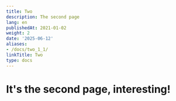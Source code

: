```yaml
---
title: Two
description: The second page
lang: en
publishedAt: 2021-01-02
weight: 2
date: '2025-06-12'
aliases:
- /docs/two_1_1/
linkTitle: Two
type: docs
---
```


# It's the second page, interesting!

